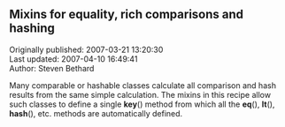## Mixins for equality, rich comparisons and hashing  
Originally published: 2007-03-21 13:20:30  
Last updated: 2007-04-10 16:49:41  
Author: Steven Bethard  
  
Many comparable or hashable classes calculate all comparison and hash results from the same simple calculation. The mixins in this recipe allow such classes to define a single __key__() method from which all the __eq__(), __lt__(), __hash__(), etc. methods are automatically defined.